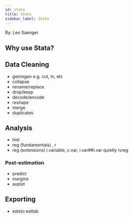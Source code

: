```yaml
---
id: stata
title: Stata
sidebar_label: Stata
---
```


By: Leo Saenger

## Why use Stata?

## Data Cleaning 
* gen/egen
e.g. cut, ln, etc
* collapse
* rename/replace 
* drop/keep
* decode/encode
* reshape
* merge 
* duplicates

## Analysis
* hist
* reg (fundamentals)
, r 
* reg (extensions)
i.variable, c.var, i.var##i.var
quietly
ivreg 

### Post-estimation 
* predict 
* margins 
* avplot 

## Exporting 
* eststo
esttab